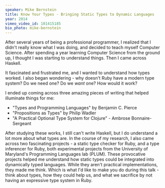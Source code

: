```yaml
---
speaker: Mike Bernstein
title: Know Your Types - Bringing Static Types to Dynamic Languages
year: 2014
vimeo_video_id: 101415185
bio_photo: mike-bernstein
---
```


After several years of being a professional programmer, I realized that I didn't really know what I was doing, and decided to teach myself Computer Science. After spending a year learning Computer Science from the ground up, I thought I was starting to understand things. Then I came across Haskell.

It fascinated and frustrated me, and I wanted to understand how types worked. I also began wondering - why doesn't Ruby have a modern type system? Do we need one? Do we *want* one? How would it work?

 I ended up coming across three amazing pieces of writing that helped illuminate things for me:

- "Types and Programming Languages" by Benjamin C. Pierce
- "Propositions as Types" by Philip Wadler
- "A Practical Optional Type System for Clojure" - Ambrose Bonnaire-Sergeant

After studying these works, I still can't write Haskell, but I do understand a lot more about what types are. In the course of my research, I also came across two fascinating projects - a static type checker for Ruby, and a type inferencer for Ruby, both experimental projects from the University of Maryland's Programming Languages lab (PLUM). These provocative projects helped me understand how static types could be integrated into dynamically typed languages. While they aren't practical implementations, they made me think. Which is what I'd like to make you do during this talk - think about types, how they could help us, and what we sacrifice by not having an expressive type system in Ruby.
